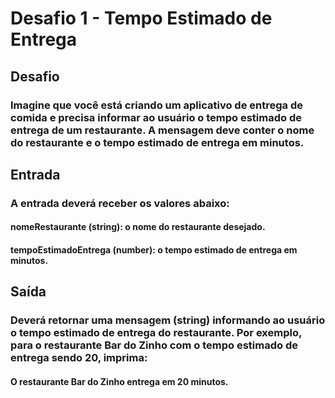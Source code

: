 # Desafio 1 - Tempo Estimado de Entrega

## Desafio

### Imagine que você está criando um aplicativo de entrega de comida e precisa informar ao usuário o tempo estimado de entrega de um restaurante. A mensagem deve conter o nome do restaurante e o tempo estimado de entrega em minutos.

## Entrada
### A entrada deverá receber os valores abaixo:

#### nomeRestaurante (string): o nome do restaurante desejado.
#### tempoEstimadoEntrega (number): o tempo estimado de entrega em minutos.

## Saída

### Deverá retornar uma mensagem (string) informando ao usuário o tempo estimado de entrega do restaurante. Por exemplo, para o restaurante Bar do Zinho com o tempo estimado de entrega sendo 20, imprima:

#### O restaurante Bar do Zinho entrega em 20 minutos.
